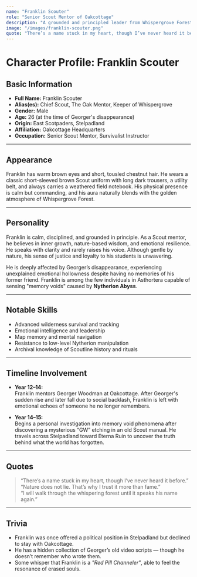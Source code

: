 ```yaml
---
name: "Franklin Scouter"
role: "Senior Scout Mentor of Oakcottage"
description: "A grounded and principled leader from Whispergrove Forest, Franklin is the only person who feels the void left by Georger’s disappearance, despite not remembering him. His quiet resilience and deep connection with nature make him a guardian of forgotten truths."
image: "/images/franklin-scouter.png"
quote: "There’s a name stuck in my heart, though I’ve never heard it before."
---
```

# Character Profile: Franklin Scouter

## Basic Information
- **Full Name:** Franklin Scouter  
- **Alias(es):** Chief Scout, The Oak Mentor, Keeper of Whispergrove  
- **Gender:** Male  
- **Age:** 26 (at the time of Georger's disappearance)  
- **Origin:** East Scotpaders, Stelpadland  
- **Affiliation:** Oakcottage Headquarters  
- **Occupation:** Senior Scout Mentor, Survivalist Instructor  

---

## Appearance
Franklin has warm brown eyes and short, tousled chestnut hair. He wears a classic short-sleeved brown Scout uniform with long dark trousers, a utility belt, and always carries a weathered field notebook. His physical presence is calm but commanding, and his aura naturally blends with the golden atmosphere of Whispergrove Forest.

---

## Personality
Franklin is calm, disciplined, and grounded in principle. As a Scout mentor, he believes in inner growth, nature-based wisdom, and emotional resilience. He speaks with clarity and rarely raises his voice. Although gentle by nature, his sense of justice and loyalty to his students is unwavering.

He is deeply affected by Georger’s disappearance, experiencing unexplained emotional hollowness despite having no memories of his former friend. Franklin is among the few individuals in Asthortera capable of sensing "memory voids" caused by **Nytherion Abyss**.

---

## Notable Skills
- Advanced wilderness survival and tracking  
- Emotional intelligence and leadership  
- Map memory and mental navigation  
- Resistance to low-level Nytherion manipulation  
- Archival knowledge of Scoutline history and rituals  

---

## Timeline Involvement
- **Year 12–14:**  
  Franklin mentors Georger Woodman at Oakcottage. After Georger's sudden rise and later fall due to social backlash, Franklin is left with emotional echoes of someone he no longer remembers.

- **Year 14–15:**  
  Begins a personal investigation into memory void phenomena after discovering a mysterious “GW” etching in an old Scout manual. He travels across Stelpadland toward Eterna Ruin to uncover the truth behind what the world has forgotten.

---

## Quotes
> “There’s a name stuck in my heart, though I’ve never heard it before.”  
> “Nature does not lie. That’s why I trust it more than fame.”  
> “I will walk through the whispering forest until it speaks his name again.”

---

## Trivia
- Franklin was once offered a political position in Stelpadland but declined to stay with Oakcottage.  
- He has a hidden collection of Georger’s old video scripts — though he doesn’t remember who wrote them.  
- Some whisper that Franklin is a *"Red Pill Channeler"*, able to feel the resonance of erased souls.

